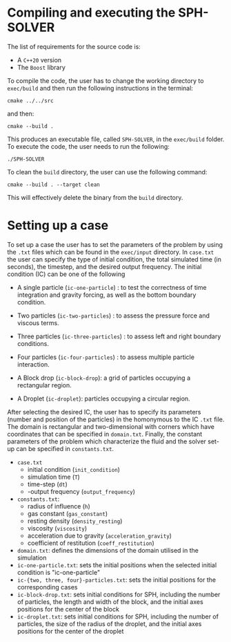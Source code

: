 # Compiling and executing the SPH-SOLVER

The list of requirements for the source code is:

- A `C++20` version
- The `Boost` library

To compile the code, the user has to change the working directory to `exec/build` and then run the following instructions in the terminal:

```
cmake ../../src
```

and then:

```
cmake --build .
```

This produces an executable file, called `SPH-SOLVER`, in the `exec/build` folder. To execute the code, the user needs to run the following:

```
./SPH-SOLVER
```

To clean the `build` directory, the user can use the following command:

```
cmake --build . --target clean
```

This will effectively delete the binary from the `build` directory.

# Setting up a case

To set up a case the user has to set the parameters of the problem by using the `.txt` files which can be found in the `exec/input` directory. In `case.txt` the user can specify the type of initial condition, the total simulated time (in seconds), the timestep, and the desired output frequency. The initial condition (IC) can be one of the following

- A single particle (`ic-one-particle`) : to test the correctness of time integration and gravity forcing, as well as the bottom boundary condition.

- Two particles (`ic-two-particles`) : to assess the pressure force and viscous terms.

- Three particles (`ic-three-particles`) : to assess left and right boundary conditions.

- Four particles (`ic-four-particles`) : to assess multiple particle interaction.

- A Block drop (`ic-block-drop`): a grid of particles occupying a rectangular region.

- A Droplet (`ic-droplet`): particles occupying a circular region.

After selecting the desired IC, the user has to specify its parameters (number and position of the particles) in the homonymous to the IC `.txt` file. The domain is rectangular and two-dimensional with corners which have coordinates that can be specified in `domain.txt`. Finally, the constant parameters of the problem which characterize the fluid and the solver set-up can be specified in `constants.txt`.

- `case.txt`
  - initial condition (`init_condition`)
  - simulation time (`T`)
  - time-step (`dt`)
  - -output frequency (`output_frequency`)
- `constants.txt`:
  - radius of influence (`h`)
  - gas constant (`gas_constant`)
  - resting density (`density_resting`)
  - viscosity (`viscosity`)
  - acceleration due to gravity (`acceleration_gravity`)
  - coefficient of restitution (`coeff_restitution`)
- `domain.txt`: defines the dimensions of the domain utilised in the simulation
- `ic-one-particle.txt`: sets the initial positions when the selected initial condition is "ic-one-particle"
- `ic-{two, three, four}-particles.txt`: sets the initial positions for the corresponding cases
- `ic-block-drop.txt`: sets initial conditions for SPH, including the number of particles, the length and width of the block, and the initial axes positions for the center of the block
- `ic-droplet.txt`: sets initial conditions for SPH, including the number of particles, the size of the radius of the droplet, and the initial axes positions for the center of the droplet